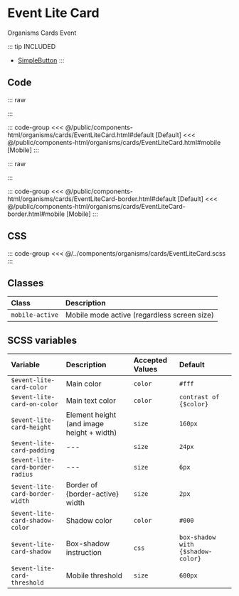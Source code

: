 # Event Lite Card
<Badge type="tip">Organisms</Badge> <Badge type="info">Cards</Badge> <Badge type="info">Event</Badge>

::: tip INCLUDED
- [SimpleButton](/atoms/buttons/SimpleButton)
:::

## Code

::: raw
<div class="dev-section">
    <!--@include: ../../public/components-html/organisms/cards/EventLiteCard.html -->
</div>
:::

::: code-group
<<< @/public/components-html/organisms/cards/EventLiteCard.html#default [Default]
<<< @/public/components-html/organisms/cards/EventLiteCard.html#mobile [Mobile]
:::

::: raw
<div class="dev-section">
    <!--@include: ../../public/components-html/organisms/cards/EventLiteCard-border.html -->
</div>
:::

::: code-group
<<< @/public/components-html/organisms/cards/EventLiteCard-border.html#default [Default]
<<< @/public/components-html/organisms/cards/EventLiteCard-border.html#mobile [Mobile]
:::

## CSS

::: code-group
<<< @/../components/organisms/cards/EventLiteCard.scss
:::

## Classes

| Class           | Description                                 |
|:----------------|:--------------------------------------------|
| `mobile-active` | Mobile mode active (regardless screen size) |

## SCSS variables

| Variable                         | Description                               | Accepted Values | Default                           |
|:---------------------------------|:------------------------------------------|:----------------|:----------------------------------|
| `$event-lite-card-color`         | Main color                                | `color`         | `#fff`                            |
| `$event-lite-card-on-color`      | Main text color                           | `color`         | `contrast of {$color}`            |
| `$event-lite-card-height`        | Element height (and image height + width) | `size`          | `160px`                           |
| `$event-lite-card-padding`       | ---                                       | `size`          | `24px`                            |
| `$event-lite-card-border-radius` | ---                                       | `size`          | `6px`                             |
| `$event-lite-card-border-width`  | Border of {border-active} width           | `size`          | `2px`                             |
| `$event-lite-card-shadow-color`  | Shadow color                              | `color`         | `#000`                            |
| `$event-lite-card-shadow`        | Box-shadow instruction                    | `css`           | `box-shadow with {$shadow-color}` |
| `$event-lite-card-threshold`     | Mobile threshold                          | `size`          | `600px`                           |

<style lang="scss">
@import "docs/theme.scss";
@import "components/atoms/buttons/SimpleButton.scss";

@import "components/organisms/cards/EventLiteCard.scss";
</style>
